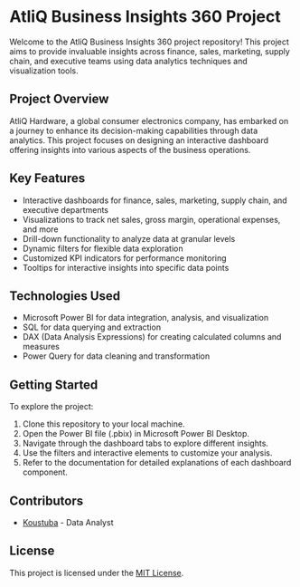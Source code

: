 # AtliQ Business Insights 360 Project

Welcome to the AtliQ Business Insights 360 project repository! This project aims to provide invaluable insights across finance, sales, marketing, supply chain, and executive teams using data analytics techniques and visualization tools.

## Project Overview

AtliQ Hardware, a global consumer electronics company, has embarked on a journey to enhance its decision-making capabilities through data analytics. This project focuses on designing an interactive dashboard offering insights into various aspects of the business operations.

## Key Features

- Interactive dashboards for finance, sales, marketing, supply chain, and executive departments
- Visualizations to track net sales, gross margin, operational expenses, and more
- Drill-down functionality to analyze data at granular levels
- Dynamic filters for flexible data exploration
- Customized KPI indicators for performance monitoring
- Tooltips for interactive insights into specific data points

## Technologies Used

- Microsoft Power BI for data integration, analysis, and visualization
- SQL for data querying and extraction
- DAX (Data Analysis Expressions) for creating calculated columns and measures
- Power Query for data cleaning and transformation

## Getting Started

To explore the project:

1. Clone this repository to your local machine.
2. Open the Power BI file (.pbix) in Microsoft Power BI Desktop.
3. Navigate through the dashboard tabs to explore different insights.
4. Use the filters and interactive elements to customize your analysis.
5. Refer to the documentation for detailed explanations of each dashboard component.

## Contributors

- [Koustuba](https://github.com/koustuba-84) - Data Analyst

## License

This project is licensed under the [MIT License](LICENSE).

